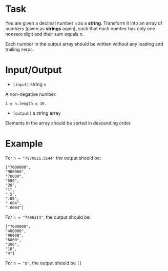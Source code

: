 # Task
 You are given a decimal number `n` as a **string**. Transform it into an array of numbers (given as **strings** again), such that each number has only one nonzero digit and their sum equals n.

 Each number in the output array should be written without any leading and trailing zeros.

# Input/Output


 - `[input]` string `n`

 A non-negative number.
 
 `1 ≤ n.length ≤ 30.`


 - `[output]` a string array

  Elements in the array should be sorted in descending order.


# Example

 For `n = "7970521.5544"` the output should be:
 ```
 ["7000000", 
 "900000", 
 "70000", 
 "500", 
 "20", 
 "1", 
 ".5",
 ".05",
 ".004",
 ".0004"]
  ```
 For `n = "7496314"`, the output should be:
 ```
 ["7000000", 
 "400000", 
 "90000", 
 "6000", 
 "300", 
 "10", 
 "4"]
```

 For `n = "0"`, the output should be `[]`

 